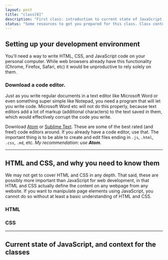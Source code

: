 ```yaml
---
layout: post
title: "class[0]"
description: "First class: introduction to current state of JavaScript, why HTML and CSS is necessary, and setting up a development environment."
status: "Some resources to get you prepared for this class. Class content (slides, etc) coming soon."
---
```


<h2 class="header medium-header">Setting up your development environment</h2>

You'll need a way to write HTML, CSS, and JavaScript code on your personal computer. While web browsers already have this functionality (Chrome, Firefox, Safari, etc) it would be unproductive to rely solely on them.

<h3 class="header small-header">Download a code editor.</h3>

Just as you write regular documents in a text editor like Microsoft Word or even something super simple like Notepad, you need a program that will let you write code. Microsoft Word etc will not do this properly, because text editors add a lot of markup (additional characters) to the text saved in them, which would effectively corrupt the code you write.

Download [Atom](https://atom.io/) or [Sublime Text](https://www.sublimetext.com/download). These are some of the best rated (and free!) code editors around. If you already have a code editor, use that. The important thing is to be able to create and edit files ending in `.js`, `.html`, `.css`, `.md`, etc. *My recommendation: use **Atom**.*

<hr>

<h2 class="header medium-header">HTML and CSS, and why you need to know them</h2>

We may not get to cover HTML and CSS in any depth. That said, these are possibly more important than JavaScript for web development, in that HTML and CSS actually define the content on any webpage from any website. If you want to manipulate page elements using JavaScript, you cannot do so without at least a basic understanding of HTML and CSS. 

<h3 class="header small-header">HTML</h3>

<h3 class="header small-header">CSS</h3>

<hr>

<h2 class="header medium-header">Current state of JavaScript, and context for the classes</h2>
